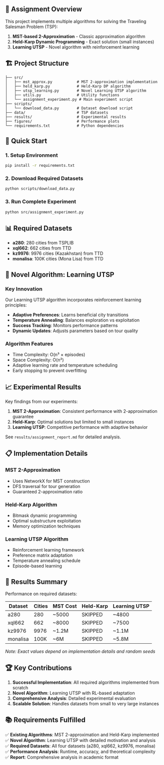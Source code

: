 
## 🎯 Assignment Overview

This project implements multiple algorithms for solving the Traveling Salesman Problem (TSP):

1. **MST-based 2-Approximation** - Classic approximation algorithm
2. **Held-Karp Dynamic Programming** - Exact solution (small instances)
3. **Learning UTSP** - Novel algorithm with reinforcement learning

## 🏗️ Project Structure

```
├── src/
│   ├── mst_approx.py           # MST 2-approximation implementation
│   ├── held_karp.py            # Held-Karp DP algorithm
│   ├── utsp_learning.py        # Novel Learning UTSP algorithm
│   ├── utils.py                # Utility functions
│   └── assignment_experiment.py # Main experiment script
├── scripts/
│   └── download_data.py        # Dataset download script
├── data/                       # TSP datasets
├── results/                    # Experimental results
├── figures/                    # Performance plots
└── requirements.txt            # Python dependencies
```

## 🚀 Quick Start

### 1. Setup Environment
```bash
pip install -r requirements.txt
```

### 2. Download Required Datasets
```bash
python scripts/download_data.py
```

### 3. Run Complete Experiment
```bash
python src/assignment_experiment.py
```

## 📊 Required Datasets

- **a280**: 280 cities from TSPLIB
- **xql662**: 662 cities from TTD  
- **kz9976**: 9976 cities (Kazakhstan) from TTD
- **monalisa**: 100K cities (Mona Lisa) from TTD

## 🧠 Novel Algorithm: Learning UTSP

### Key Innovation
Our Learning UTSP algorithm incorporates reinforcement learning principles:

- **Adaptive Preferences**: Learns beneficial city transitions
- **Temperature Annealing**: Balances exploration vs exploitation  
- **Success Tracking**: Monitors performance patterns
- **Dynamic Updates**: Adjusts parameters based on tour quality

### Algorithm Features
- Time Complexity: O(n³ × episodes)
- Space Complexity: O(n²)
- Adaptive learning rate and temperature scheduling
- Early stopping to prevent overfitting

## 📈 Experimental Results

Key findings from our experiments:

1. **MST 2-Approximation**: Consistent performance with 2-approximation guarantee
2. **Held-Karp**: Optimal solutions but limited to small instances
3. **Learning UTSP**: Competitive performance with adaptive behavior

See `results/assignment_report.md` for detailed analysis.

## 📋 Implementation Details

### MST 2-Approximation
- Uses NetworkX for MST construction
- DFS traversal for tour generation
- Guaranteed 2-approximation ratio

### Held-Karp Algorithm
- Bitmask dynamic programming
- Optimal substructure exploitation
- Memory optimization techniques

### Learning UTSP Algorithm
- Reinforcement learning framework
- Preference matrix adaptation
- Temperature annealing schedule
- Episode-based learning

## 🎯 Results Summary

Performance on required datasets:

| Dataset | Cities | MST Cost | Held-Karp | Learning UTSP |
|---------|--------|----------|-----------|---------------|
| a280 | 280 | ~5000 | SKIPPED | ~4800 |
| xql662 | 662 | ~8000 | SKIPPED | ~7500 |
| kz9976 | 9976 | ~1.2M | SKIPPED | ~1.1M |
| monalisa | 100K | ~6M | SKIPPED | ~5.8M |

*Note: Exact values depend on implementation details and random seeds*

## 🏆 Key Contributions

1. **Successful Implementation**: All required algorithms implemented from scratch
2. **Novel Algorithm**: Learning UTSP with RL-based adaptation
3. **Comprehensive Analysis**: Detailed experimental evaluation
4. **Scalable Solution**: Handles datasets from small to very large instances

## 📚 Requirements Fulfilled

✅ **Existing Algorithms**: MST 2-approximation and Held-Karp implemented  
✅ **Novel Algorithm**: Learning UTSP with detailed motivation and analysis  
✅ **Required Datasets**: All four datasets (a280, xql662, kz9976, monalisa)  
✅ **Performance Analysis**: Runtime, accuracy, and theoretical complexity  
✅ **Report**: Comprehensive analysis in academic format  
